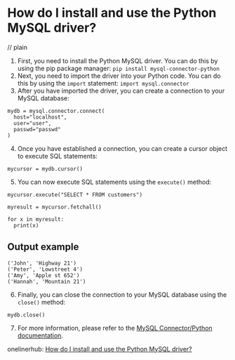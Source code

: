 # How do I install and use the Python MySQL driver?
// plain

1. First, you need to install the Python MySQL driver. You can do this by using the pip package manager: `pip install mysql-connector-python`
2. Next, you need to import the driver into your Python code. You can do this by using the `import` statement: `import mysql.connector`
3. After you have imported the driver, you can create a connection to your MySQL database:

```
mydb = mysql.connector.connect(
  host="localhost",
  user="user",
  passwd="passwd"
)
```

4. Once you have established a connection, you can create a cursor object to execute SQL statements:

```
mycursor = mydb.cursor()
```

5. You can now execute SQL statements using the `execute()` method:

```
mycursor.execute("SELECT * FROM customers")

myresult = mycursor.fetchall()

for x in myresult:
  print(x)
```

## Output example

```
('John', 'Highway 21')
('Peter', 'Lowstreet 4')
('Amy', 'Apple st 652')
('Hannah', 'Mountain 21')
```

6. Finally, you can close the connection to your MySQL database using the `close()` method:

```
mydb.close()
```

7. For more information, please refer to the [MySQL Connector/Python documentation](https://dev.mysql.com/doc/connector-python/en/).

onelinerhub: [How do I install and use the Python MySQL driver?](https://onelinerhub.com/python-mysql/how-do-i-install-and-use-the-python-mysql-driver)